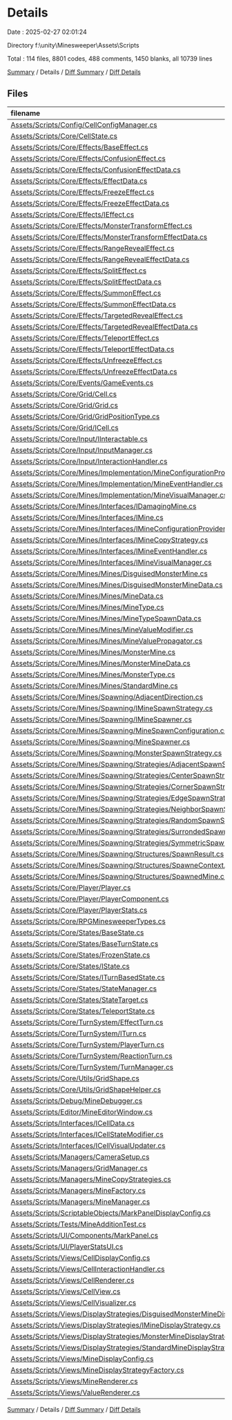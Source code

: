 # Details

Date : 2025-02-27 02:01:24

Directory f:\\unity\\Minesweeper\\Assets\\Scripts

Total : 114 files,  8801 codes, 488 comments, 1450 blanks, all 10739 lines

[Summary](results.md) / Details / [Diff Summary](diff.md) / [Diff Details](diff-details.md)

## Files
| filename | language | code | comment | blank | total |
| :--- | :--- | ---: | ---: | ---: | ---: |
| [Assets/Scripts/Config/CellConfigManager.cs](/Assets/Scripts/Config/CellConfigManager.cs) | C# | 40 | 0 | 10 | 50 |
| [Assets/Scripts/Core/CellState.cs](/Assets/Scripts/Core/CellState.cs) | C# | 82 | 2 | 12 | 96 |
| [Assets/Scripts/Core/Effects/BaseEffect.cs](/Assets/Scripts/Core/Effects/BaseEffect.cs) | C# | 84 | 3 | 12 | 99 |
| [Assets/Scripts/Core/Effects/ConfusionEffect.cs](/Assets/Scripts/Core/Effects/ConfusionEffect.cs) | C# | 68 | 3 | 9 | 80 |
| [Assets/Scripts/Core/Effects/ConfusionEffectData.cs](/Assets/Scripts/Core/Effects/ConfusionEffectData.cs) | C# | 15 | 0 | 2 | 17 |
| [Assets/Scripts/Core/Effects/EffectData.cs](/Assets/Scripts/Core/Effects/EffectData.cs) | C# | 60 | 0 | 10 | 70 |
| [Assets/Scripts/Core/Effects/FreezeEffect.cs](/Assets/Scripts/Core/Effects/FreezeEffect.cs) | C# | 87 | 3 | 10 | 100 |
| [Assets/Scripts/Core/Effects/FreezeEffectData.cs](/Assets/Scripts/Core/Effects/FreezeEffectData.cs) | C# | 15 | 0 | 2 | 17 |
| [Assets/Scripts/Core/Effects/IEffect.cs](/Assets/Scripts/Core/Effects/IEffect.cs) | C# | 33 | 7 | 6 | 46 |
| [Assets/Scripts/Core/Effects/MonsterTransformEffect.cs](/Assets/Scripts/Core/Effects/MonsterTransformEffect.cs) | C# | 114 | 14 | 23 | 151 |
| [Assets/Scripts/Core/Effects/MonsterTransformEffectData.cs](/Assets/Scripts/Core/Effects/MonsterTransformEffectData.cs) | C# | 43 | 0 | 7 | 50 |
| [Assets/Scripts/Core/Effects/RangeRevealEffect.cs](/Assets/Scripts/Core/Effects/RangeRevealEffect.cs) | C# | 95 | 3 | 12 | 110 |
| [Assets/Scripts/Core/Effects/RangeRevealEffectData.cs](/Assets/Scripts/Core/Effects/RangeRevealEffectData.cs) | C# | 32 | 0 | 5 | 37 |
| [Assets/Scripts/Core/Effects/SplitEffect.cs](/Assets/Scripts/Core/Effects/SplitEffect.cs) | C# | 111 | 18 | 25 | 154 |
| [Assets/Scripts/Core/Effects/SplitEffectData.cs](/Assets/Scripts/Core/Effects/SplitEffectData.cs) | C# | 25 | 6 | 5 | 36 |
| [Assets/Scripts/Core/Effects/SummonEffect.cs](/Assets/Scripts/Core/Effects/SummonEffect.cs) | C# | 156 | 6 | 29 | 191 |
| [Assets/Scripts/Core/Effects/SummonEffectData.cs](/Assets/Scripts/Core/Effects/SummonEffectData.cs) | C# | 74 | 0 | 13 | 87 |
| [Assets/Scripts/Core/Effects/TargetedRevealEffect.cs](/Assets/Scripts/Core/Effects/TargetedRevealEffect.cs) | C# | 60 | 5 | 8 | 73 |
| [Assets/Scripts/Core/Effects/TargetedRevealEffectData.cs](/Assets/Scripts/Core/Effects/TargetedRevealEffectData.cs) | C# | 24 | 0 | 3 | 27 |
| [Assets/Scripts/Core/Effects/TeleportEffect.cs](/Assets/Scripts/Core/Effects/TeleportEffect.cs) | C# | 73 | 1 | 9 | 83 |
| [Assets/Scripts/Core/Effects/TeleportEffectData.cs](/Assets/Scripts/Core/Effects/TeleportEffectData.cs) | C# | 15 | 0 | 1 | 16 |
| [Assets/Scripts/Core/Effects/UnfreezeEffect.cs](/Assets/Scripts/Core/Effects/UnfreezeEffect.cs) | C# | 88 | 5 | 13 | 106 |
| [Assets/Scripts/Core/Effects/UnfreezeEffectData.cs](/Assets/Scripts/Core/Effects/UnfreezeEffectData.cs) | C# | 15 | 0 | 2 | 17 |
| [Assets/Scripts/Core/Events/GameEvents.cs](/Assets/Scripts/Core/Events/GameEvents.cs) | C# | 56 | 0 | 11 | 67 |
| [Assets/Scripts/Core/Grid/Cell.cs](/Assets/Scripts/Core/Grid/Cell.cs) | C# | 25 | 0 | 5 | 30 |
| [Assets/Scripts/Core/Grid/Grid.cs](/Assets/Scripts/Core/Grid/Grid.cs) | C# | 48 | 0 | 8 | 56 |
| [Assets/Scripts/Core/Grid/GridPositionType.cs](/Assets/Scripts/Core/Grid/GridPositionType.cs) | C# | 15 | 0 | 1 | 16 |
| [Assets/Scripts/Core/Grid/ICell.cs](/Assets/Scripts/Core/Grid/ICell.cs) | C# | 8 | 0 | 0 | 8 |
| [Assets/Scripts/Core/Input/IInteractable.cs](/Assets/Scripts/Core/Input/IInteractable.cs) | C# | 10 | 0 | 1 | 11 |
| [Assets/Scripts/Core/Input/InputManager.cs](/Assets/Scripts/Core/Input/InputManager.cs) | C# | 107 | 0 | 11 | 118 |
| [Assets/Scripts/Core/Input/InteractionHandler.cs](/Assets/Scripts/Core/Input/InteractionHandler.cs) | C# | 110 | 0 | 11 | 121 |
| [Assets/Scripts/Core/Mines/Implementation/MineConfigurationProvider.cs](/Assets/Scripts/Core/Mines/Implementation/MineConfigurationProvider.cs) | C# | 50 | 2 | 10 | 62 |
| [Assets/Scripts/Core/Mines/Implementation/MineEventHandler.cs](/Assets/Scripts/Core/Mines/Implementation/MineEventHandler.cs) | C# | 64 | 0 | 9 | 73 |
| [Assets/Scripts/Core/Mines/Implementation/MineVisualManager.cs](/Assets/Scripts/Core/Mines/Implementation/MineVisualManager.cs) | C# | 115 | 12 | 19 | 146 |
| [Assets/Scripts/Core/Mines/Interfaces/IDamagingMine.cs](/Assets/Scripts/Core/Mines/Interfaces/IDamagingMine.cs) | C# | 5 | 0 | 1 | 6 |
| [Assets/Scripts/Core/Mines/Interfaces/IMine.cs](/Assets/Scripts/Core/Mines/Interfaces/IMine.cs) | C# | 16 | 0 | 3 | 19 |
| [Assets/Scripts/Core/Mines/Interfaces/IMineConfigurationProvider.cs](/Assets/Scripts/Core/Mines/Interfaces/IMineConfigurationProvider.cs) | C# | 20 | 0 | 3 | 23 |
| [Assets/Scripts/Core/Mines/Interfaces/IMineCopyStrategy.cs](/Assets/Scripts/Core/Mines/Interfaces/IMineCopyStrategy.cs) | C# | 8 | 8 | 1 | 17 |
| [Assets/Scripts/Core/Mines/Interfaces/IMineEventHandler.cs](/Assets/Scripts/Core/Mines/Interfaces/IMineEventHandler.cs) | C# | 12 | 0 | 1 | 13 |
| [Assets/Scripts/Core/Mines/Interfaces/IMineVisualManager.cs](/Assets/Scripts/Core/Mines/Interfaces/IMineVisualManager.cs) | C# | 10 | 0 | 1 | 11 |
| [Assets/Scripts/Core/Mines/Mines/DisguisedMonsterMine.cs](/Assets/Scripts/Core/Mines/Mines/DisguisedMonsterMine.cs) | C# | 49 | 10 | 11 | 70 |
| [Assets/Scripts/Core/Mines/Mines/DisguisedMonsterMineData.cs](/Assets/Scripts/Core/Mines/Mines/DisguisedMonsterMineData.cs) | C# | 46 | 2 | 7 | 55 |
| [Assets/Scripts/Core/Mines/Mines/MineData.cs](/Assets/Scripts/Core/Mines/Mines/MineData.cs) | C# | 252 | 4 | 41 | 297 |
| [Assets/Scripts/Core/Mines/Mines/MineType.cs](/Assets/Scripts/Core/Mines/Mines/MineType.cs) | C# | 13 | 0 | 0 | 13 |
| [Assets/Scripts/Core/Mines/Mines/MineTypeSpawnData.cs](/Assets/Scripts/Core/Mines/Mines/MineTypeSpawnData.cs) | C# | 224 | 7 | 38 | 269 |
| [Assets/Scripts/Core/Mines/Mines/MineValueModifier.cs](/Assets/Scripts/Core/Mines/Mines/MineValueModifier.cs) | C# | 68 | 2 | 12 | 82 |
| [Assets/Scripts/Core/Mines/Mines/MineValuePropagator.cs](/Assets/Scripts/Core/Mines/Mines/MineValuePropagator.cs) | C# | 69 | 4 | 6 | 79 |
| [Assets/Scripts/Core/Mines/Mines/MonsterMine.cs](/Assets/Scripts/Core/Mines/Mines/MonsterMine.cs) | C# | 235 | 27 | 35 | 297 |
| [Assets/Scripts/Core/Mines/Mines/MonsterMineData.cs](/Assets/Scripts/Core/Mines/Mines/MonsterMineData.cs) | C# | 61 | 0 | 10 | 71 |
| [Assets/Scripts/Core/Mines/Mines/MonsterType.cs](/Assets/Scripts/Core/Mines/Mines/MonsterType.cs) | C# | 38 | 0 | 1 | 39 |
| [Assets/Scripts/Core/Mines/Mines/StandardMine.cs](/Assets/Scripts/Core/Mines/Mines/StandardMine.cs) | C# | 97 | 4 | 11 | 112 |
| [Assets/Scripts/Core/Mines/Spawning/AdjacentDirection.cs](/Assets/Scripts/Core/Mines/Spawning/AdjacentDirection.cs) | C# | 9 | 0 | 0 | 9 |
| [Assets/Scripts/Core/Mines/Spawning/IMineSpawnStrategy.cs](/Assets/Scripts/Core/Mines/Spawning/IMineSpawnStrategy.cs) | C# | 79 | 3 | 17 | 99 |
| [Assets/Scripts/Core/Mines/Spawning/IMineSpawner.cs](/Assets/Scripts/Core/Mines/Spawning/IMineSpawner.cs) | C# | 11 | 1 | 1 | 13 |
| [Assets/Scripts/Core/Mines/Spawning/MineSpawnConfiguration.cs](/Assets/Scripts/Core/Mines/Spawning/MineSpawnConfiguration.cs) | C# | 55 | 0 | 8 | 63 |
| [Assets/Scripts/Core/Mines/Spawning/MineSpawner.cs](/Assets/Scripts/Core/Mines/Spawning/MineSpawner.cs) | C# | 133 | 10 | 21 | 164 |
| [Assets/Scripts/Core/Mines/Spawning/MonsterSpawnStrategy.cs](/Assets/Scripts/Core/Mines/Spawning/MonsterSpawnStrategy.cs) | C# | 37 | 4 | 8 | 49 |
| [Assets/Scripts/Core/Mines/Spawning/Strategies/AdjacentSpawnStrategy.cs](/Assets/Scripts/Core/Mines/Spawning/Strategies/AdjacentSpawnStrategy.cs) | C# | 209 | 8 | 37 | 254 |
| [Assets/Scripts/Core/Mines/Spawning/Strategies/CenterSpawnStrategy.cs](/Assets/Scripts/Core/Mines/Spawning/Strategies/CenterSpawnStrategy.cs) | C# | 45 | 6 | 11 | 62 |
| [Assets/Scripts/Core/Mines/Spawning/Strategies/CornerSpawnStrategy.cs](/Assets/Scripts/Core/Mines/Spawning/Strategies/CornerSpawnStrategy.cs) | C# | 54 | 9 | 11 | 74 |
| [Assets/Scripts/Core/Mines/Spawning/Strategies/EdgeSpawnStrategy.cs](/Assets/Scripts/Core/Mines/Spawning/Strategies/EdgeSpawnStrategy.cs) | C# | 52 | 4 | 11 | 67 |
| [Assets/Scripts/Core/Mines/Spawning/Strategies/NeighborSpawnStrategy.cs](/Assets/Scripts/Core/Mines/Spawning/Strategies/NeighborSpawnStrategy.cs) | C# | 170 | 8 | 31 | 209 |
| [Assets/Scripts/Core/Mines/Spawning/Strategies/RandomSpawnStrategy.cs](/Assets/Scripts/Core/Mines/Spawning/Strategies/RandomSpawnStrategy.cs) | C# | 30 | 0 | 6 | 36 |
| [Assets/Scripts/Core/Mines/Spawning/Strategies/SurrondedSpawnStrategy.cs](/Assets/Scripts/Core/Mines/Spawning/Strategies/SurrondedSpawnStrategy.cs) | C# | 115 | 2 | 24 | 141 |
| [Assets/Scripts/Core/Mines/Spawning/Strategies/SymmetricSpawnStrategy.cs](/Assets/Scripts/Core/Mines/Spawning/Strategies/SymmetricSpawnStrategy.cs) | C# | 172 | 3 | 30 | 205 |
| [Assets/Scripts/Core/Mines/Spawning/Structures/SpawnResult.cs](/Assets/Scripts/Core/Mines/Spawning/Structures/SpawnResult.cs) | C# | 32 | 0 | 4 | 36 |
| [Assets/Scripts/Core/Mines/Spawning/Structures/SpawneContext.cs](/Assets/Scripts/Core/Mines/Spawning/Structures/SpawneContext.cs) | C# | 60 | 0 | 10 | 70 |
| [Assets/Scripts/Core/Mines/Spawning/Structures/SpawnedMine.cs](/Assets/Scripts/Core/Mines/Spawning/Structures/SpawnedMine.cs) | C# | 35 | 1 | 4 | 40 |
| [Assets/Scripts/Core/Player/Player.cs](/Assets/Scripts/Core/Player/Player.cs) | C# | 37 | 1 | 10 | 48 |
| [Assets/Scripts/Core/Player/PlayerComponent.cs](/Assets/Scripts/Core/Player/PlayerComponent.cs) | C# | 45 | 3 | 10 | 58 |
| [Assets/Scripts/Core/Player/PlayerStats.cs](/Assets/Scripts/Core/Player/PlayerStats.cs) | C# | 61 | 0 | 14 | 75 |
| [Assets/Scripts/Core/RPGMinesweeperTypes.cs](/Assets/Scripts/Core/RPGMinesweeperTypes.cs) | C# | 29 | 3 | 4 | 36 |
| [Assets/Scripts/Core/States/BaseState.cs](/Assets/Scripts/Core/States/BaseState.cs) | C# | 44 | 1 | 6 | 51 |
| [Assets/Scripts/Core/States/BaseTurnState.cs](/Assets/Scripts/Core/States/BaseTurnState.cs) | C# | 30 | 1 | 5 | 36 |
| [Assets/Scripts/Core/States/FrozenState.cs](/Assets/Scripts/Core/States/FrozenState.cs) | C# | 125 | 0 | 10 | 135 |
| [Assets/Scripts/Core/States/IState.cs](/Assets/Scripts/Core/States/IState.cs) | C# | 15 | 0 | 1 | 16 |
| [Assets/Scripts/Core/States/ITurnBasedState.cs](/Assets/Scripts/Core/States/ITurnBasedState.cs) | C# | 9 | 0 | 1 | 10 |
| [Assets/Scripts/Core/States/StateManager.cs](/Assets/Scripts/Core/States/StateManager.cs) | C# | 167 | 3 | 22 | 192 |
| [Assets/Scripts/Core/States/StateTarget.cs](/Assets/Scripts/Core/States/StateTarget.cs) | C# | 10 | 0 | 0 | 10 |
| [Assets/Scripts/Core/States/TeleportState.cs](/Assets/Scripts/Core/States/TeleportState.cs) | C# | 111 | 9 | 19 | 139 |
| [Assets/Scripts/Core/TurnSystem/EffectTurn.cs](/Assets/Scripts/Core/TurnSystem/EffectTurn.cs) | C# | 39 | 2 | 6 | 47 |
| [Assets/Scripts/Core/TurnSystem/ITurn.cs](/Assets/Scripts/Core/TurnSystem/ITurn.cs) | C# | 11 | 0 | 1 | 12 |
| [Assets/Scripts/Core/TurnSystem/PlayerTurn.cs](/Assets/Scripts/Core/TurnSystem/PlayerTurn.cs) | C# | 56 | 4 | 8 | 68 |
| [Assets/Scripts/Core/TurnSystem/ReactionTurn.cs](/Assets/Scripts/Core/TurnSystem/ReactionTurn.cs) | C# | 39 | 2 | 6 | 47 |
| [Assets/Scripts/Core/TurnSystem/TurnManager.cs](/Assets/Scripts/Core/TurnSystem/TurnManager.cs) | C# | 147 | 4 | 23 | 174 |
| [Assets/Scripts/Core/Utils/GridShape.cs](/Assets/Scripts/Core/Utils/GridShape.cs) | C# | 14 | 0 | 0 | 14 |
| [Assets/Scripts/Core/Utils/GridShapeHelper.cs](/Assets/Scripts/Core/Utils/GridShapeHelper.cs) | C# | 131 | 7 | 19 | 157 |
| [Assets/Scripts/Debug/MineDebugger.cs](/Assets/Scripts/Debug/MineDebugger.cs) | C# | 221 | 7 | 24 | 252 |
| [Assets/Scripts/Editor/MineEditorWindow.cs](/Assets/Scripts/Editor/MineEditorWindow.cs) | C# | 215 | 28 | 47 | 290 |
| [Assets/Scripts/Interfaces/ICellData.cs](/Assets/Scripts/Interfaces/ICellData.cs) | C# | 17 | 4 | 1 | 22 |
| [Assets/Scripts/Interfaces/ICellStateModifier.cs](/Assets/Scripts/Interfaces/ICellStateModifier.cs) | C# | 14 | 4 | 1 | 19 |
| [Assets/Scripts/Interfaces/ICellVisualUpdater.cs](/Assets/Scripts/Interfaces/ICellVisualUpdater.cs) | C# | 11 | 4 | 1 | 16 |
| [Assets/Scripts/Managers/CameraSetup.cs](/Assets/Scripts/Managers/CameraSetup.cs) | C# | 33 | 5 | 7 | 45 |
| [Assets/Scripts/Managers/GridManager.cs](/Assets/Scripts/Managers/GridManager.cs) | C# | 145 | 0 | 22 | 167 |
| [Assets/Scripts/Managers/MineCopyStrategies.cs](/Assets/Scripts/Managers/MineCopyStrategies.cs) | C# | 45 | 4 | 7 | 56 |
| [Assets/Scripts/Managers/MineFactory.cs](/Assets/Scripts/Managers/MineFactory.cs) | C# | 47 | 1 | 9 | 57 |
| [Assets/Scripts/Managers/MineManager.cs](/Assets/Scripts/Managers/MineManager.cs) | C# | 199 | 7 | 43 | 249 |
| [Assets/Scripts/ScriptableObjects/MarkPanelDisplayConfig.cs](/Assets/Scripts/ScriptableObjects/MarkPanelDisplayConfig.cs) | C# | 66 | 5 | 12 | 83 |
| [Assets/Scripts/Tests/MineAdditionTest.cs](/Assets/Scripts/Tests/MineAdditionTest.cs) | C# | 56 | 4 | 7 | 67 |
| [Assets/Scripts/UI/Components/MarkPanel.cs](/Assets/Scripts/UI/Components/MarkPanel.cs) | C# | 282 | 33 | 59 | 374 |
| [Assets/Scripts/UI/PlayerStatsUI.cs](/Assets/Scripts/UI/PlayerStatsUI.cs) | C# | 84 | 7 | 21 | 112 |
| [Assets/Scripts/Views/CellDisplayConfig.cs](/Assets/Scripts/Views/CellDisplayConfig.cs) | C# | 41 | 4 | 10 | 55 |
| [Assets/Scripts/Views/CellInteractionHandler.cs](/Assets/Scripts/Views/CellInteractionHandler.cs) | C# | 133 | 1 | 24 | 158 |
| [Assets/Scripts/Views/CellRenderer.cs](/Assets/Scripts/Views/CellRenderer.cs) | C# | 59 | 0 | 8 | 67 |
| [Assets/Scripts/Views/CellView.cs](/Assets/Scripts/Views/CellView.cs) | C# | 300 | 25 | 53 | 378 |
| [Assets/Scripts/Views/CellVisualizer.cs](/Assets/Scripts/Views/CellVisualizer.cs) | C# | 389 | 43 | 63 | 495 |
| [Assets/Scripts/Views/DisplayStrategies/DisguisedMonsterMineDisplayStrategy.cs](/Assets/Scripts/Views/DisplayStrategies/DisguisedMonsterMineDisplayStrategy.cs) | C# | 244 | 26 | 40 | 310 |
| [Assets/Scripts/Views/DisplayStrategies/IMineDisplayStrategy.cs](/Assets/Scripts/Views/DisplayStrategies/IMineDisplayStrategy.cs) | C# | 8 | 0 | 1 | 9 |
| [Assets/Scripts/Views/DisplayStrategies/MonsterMineDisplayStrategy.cs](/Assets/Scripts/Views/DisplayStrategies/MonsterMineDisplayStrategy.cs) | C# | 213 | 8 | 48 | 269 |
| [Assets/Scripts/Views/DisplayStrategies/StandardMineDisplayStrategy.cs](/Assets/Scripts/Views/DisplayStrategies/StandardMineDisplayStrategy.cs) | C# | 38 | 2 | 6 | 46 |
| [Assets/Scripts/Views/MineDisplayConfig.cs](/Assets/Scripts/Views/MineDisplayConfig.cs) | C# | 185 | 7 | 26 | 218 |
| [Assets/Scripts/Views/MineDisplayStrategyFactory.cs](/Assets/Scripts/Views/MineDisplayStrategyFactory.cs) | C# | 23 | 2 | 2 | 27 |
| [Assets/Scripts/Views/MineRenderer.cs](/Assets/Scripts/Views/MineRenderer.cs) | C# | 47 | 0 | 8 | 55 |
| [Assets/Scripts/Views/ValueRenderer.cs](/Assets/Scripts/Views/ValueRenderer.cs) | C# | 28 | 0 | 5 | 33 |

[Summary](results.md) / Details / [Diff Summary](diff.md) / [Diff Details](diff-details.md)